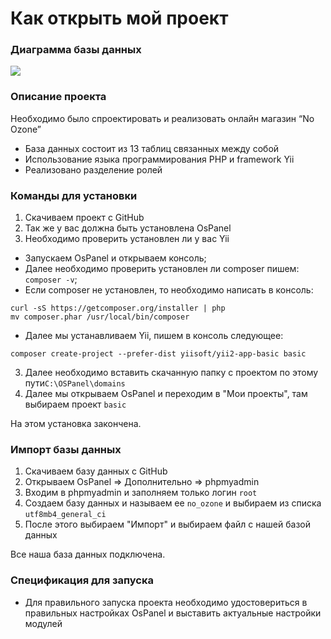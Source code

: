 # Как открыть мой проект

### Диаграмма базы данных

<img src="C:\OSPanel\domains\basic\web\uploads\db.png">

### Описание проекта

Необходимо было спроектировать и реализовать онлайн магазин “No Ozone”
- База данных состоит из 13 таблиц связанных между собой
- Использование языка программирования PHP и framework Yii
- Реализовано разделение ролей


### Команды для установки

1. Скачиваем проект с GitHub
2. Так же у вас должна быть установлена OsPanel
3. Необходимо проверить установлен ли у вас Yii

- Запускаем OsPanel и открываем консоль;
- Далее необходимо проверить установлен ли composer пишем: `composer -v`;
- Если composer не установлен, то необходимо написать в консоль:
```
curl -sS https://getcomposer.org/installer | php
mv composer.phar /usr/local/bin/composer
```
- Далее мы устанавливаем Yii, пишем в консоль следующее:

```
composer create-project --prefer-dist yiisoft/yii2-app-basic basic
```

3. Далее необходимо вставить скачанную папку с проектом по этому пути`C:\OSPanel\domains`
4. Далее мы открываем OsPanel и переходим в "Мои проекты", там выбираем проект `basic`

На этом установка закончена.

### Импорт базы данных

1. Скачиваем базу данных с GitHub
2. Открываем OsPanel => Дополнительно => phpmyadmin
3. Входим в phpmyadmin и заполняем только логин `root`
4. Создаем базу данных и называем ее `no_ozone` и выбираем из списка `utf8mb4_general_ci`
5. После этого выбираем "Импорт" и выбираем файл с нашей базой данных

Все наша база данных подключена.


### Спецификация для запуска

- Для правильного запуска проекта необходимо удостовериться в правильных настройках OsPanel и выставить актуальные настройки модулей 